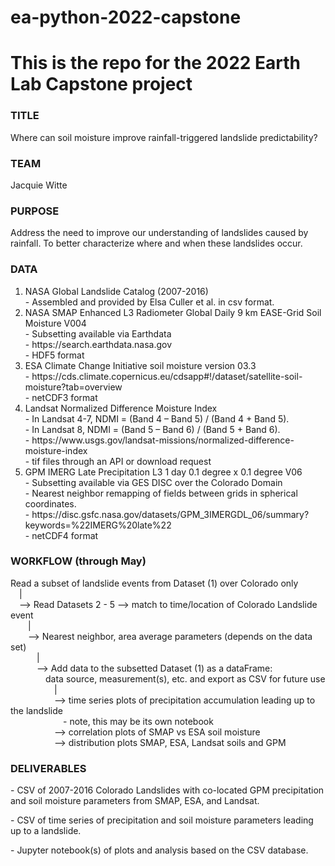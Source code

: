 # ea-python-2022-capstone
<H1>This is the repo for the 2022 Earth Lab Capstone project</H1>

<H3>TITLE</H3>Where can soil moisture improve rainfall-triggered landslide predictability?

<H3>TEAM</H3>Jacquie Witte

<H3>PURPOSE</H3> Address the need to improve our understanding of landslides caused by rainfall. To better characterize
where and when these landslides occur.

<H3>DATA</H3>

<ol type="1">
  <li>NASA Global Landslide Catalog (2007-2016)
  <br>- Assembled and provided by Elsa Culler et al. in csv format.</li>

  <li>NASA SMAP Enhanced L3 Radiometer Global Daily 9 km EASE-Grid Soil Moisture V004
  <br> - Subsetting available via Earthdata 
  <br> - https://search.earthdata.nasa.gov
  <br> - HDF5 format</li>

  <li>ESA Climate Change Initiative soil moisture version 03.3
  <br> - https://cds.climate.copernicus.eu/cdsapp#!/dataset/satellite-soil-moisture?tab=overview
  <br> - netCDF3 format</li>

  <li>Landsat Normalized Difference Moisture Index
  <br> - In Landsat 4-7, NDMI = (Band 4 – Band 5) / (Band 4 + Band 5).
  <br> - In Landsat 8, NDMI = (Band 5 – Band 6) / (Band 5 + Band 6).
  <br> - https://www.usgs.gov/landsat-missions/normalized-difference-moisture-index
  <br> - tif files through an API or download request</li>

  <li>GPM IMERG Late Precipitation L3 1 day 0.1 degree x 0.1 degree V06
  <br> - Subsetting available via GES DISC over the Colorado Domain
  <br> - Nearest neighbor remapping of fields between grids in spherical coordinates.
  <br> - https://disc.gsfc.nasa.gov/datasets/GPM_3IMERGDL_06/summary?keywords=%22IMERG%20late%22
  <br> - netCDF4 format</li>
</ol>  

<H3>WORKFLOW (through May)</H3>

Read a subset of landslide events from Dataset (1) over Colorado only
<br>&emsp;|
<br>&emsp;--> Read Datasets 2 - 5 --> match to time/location of Colorado Landslide event 
<br>&emsp;&emsp;|
<br>&emsp;&emsp;--> Nearest neighbor, area average parameters (depends on the data set)
<br>&emsp;&emsp;&emsp;|
<br>&emsp;&emsp;&emsp;--> Add data to the subsetted Dataset (1) as a dataFrame:
<br>&emsp;&emsp;&emsp;&emsp;data source, measurement(s), etc. and export as CSV for future use 
<br>&emsp;&emsp;&emsp;&emsp;&emsp;|
<br>&emsp;&emsp;&emsp;&emsp;&emsp;--> time series plots of precipitation accumulation leading up to the landslide
<br>&emsp;&emsp;&emsp;&emsp;&emsp;&emsp;- note, this may be its own notebook
<br>&emsp;&emsp;&emsp;&emsp;&emsp;--> correlation plots of SMAP vs ESA soil moisture
<br>&emsp;&emsp;&emsp;&emsp;&emsp;--> distribution plots SMAP, ESA, Landsat soils and GPM

<H3>DELIVERABLES</H3>

<P> - CSV of 2007-2016 Colorado Landslides with co-located GPM precipitation and soil moisture parameters from SMAP, ESA, and Landsat.
<P> - CSV of time series of precipitation and soil moisture parameters leading up to a landslide.
<P> - Jupyter notebook(s) of plots and analysis based on the CSV database.

